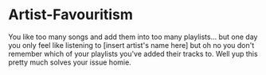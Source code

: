 # Artist-Favouritism
You like too many songs and add them into too many playlists... but one day you only feel like listening to [insert artist's name here] but oh no you don't remember which of your playlists you've added their tracks to. Well yup this pretty much solves your issue homie.
